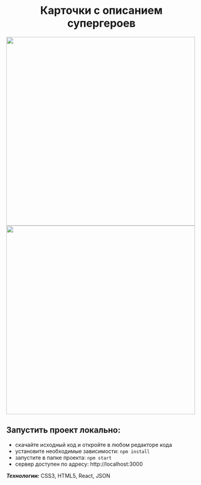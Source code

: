 <h1 align="center"> Карточки с описанием супергероев</h1>

<img src="https://user-images.githubusercontent.com/104670577/210114845-8f897d45-8e1d-4e8b-9853-ce4c1c5b0944.png" width="500"> <img src="https://user-images.githubusercontent.com/104670577/210114860-d3e3fb5d-eec6-4d54-aeaa-f6aa12619ac7.png" width="500">

<h2>Запустить проект локально:</h2>

+ скачайте исходный код и откройте в любом редакторе кода
+ установите необходимые зависимости: `npm install`
+ запустите в папке проекта: `npm start`
+ сервер доступен по адресу: http://localhost:3000

***Технологии:*** CSS3, HTML5, React, JSON

